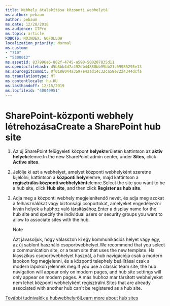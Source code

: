 ```yaml
---
title: Webhely átalakítása központi webhelytá
ms.author: pebaum
author: pebaum
ms.date: 12/28/2018
ms.audience: ITPro
ms.topic: article
ROBOTS: NOINDEX, NOFOLLOW
localization_priority: Normal
ms.custom:
- "710"
- "5300012"
ms.assetid: 837996e6-802f-4745-a590-500207835d11
ms.openlocfilehash: d5b8bb4d7a492db44888bb99bb21c59985295e13
ms.sourcegitcommit: 0f0186044a3597e42ad14c32ca58e7224344dcfa
ms.translationtype: MT
ms.contentlocale: hu-HU
ms.lasthandoff: 12/15/2019
ms.locfileid: "40049951"
---
```

# <a name="create-a-sharepoint-hub-site"></a><span data-ttu-id="bc297-102">SharePoint-központi webhely létrehozása</span><span class="sxs-lookup"><span data-stu-id="bc297-102">Create a SharePoint hub site</span></span>

1. <span data-ttu-id="bc297-103">Az új SharePoint felügyeleti központ **helyek**területén kattintson az **aktív helyek**elemre.</span><span class="sxs-lookup"><span data-stu-id="bc297-103">In the new SharePoint admin center, under **Sites**, click **Active sites**.</span></span>

2. <span data-ttu-id="bc297-104">Jelölje ki azt a webhelyet, amelyet központi webhelyként szeretne kijelölni, kattintson a **központi hely**elemre, majd kattintson a **regisztrálás központi webhelyként**elemre.</span><span class="sxs-lookup"><span data-stu-id="bc297-104">Select the site you want to be a hub site, click **Hub site**, and then click **Register as hub site**.</span></span>

3. <span data-ttu-id="bc297-105">Adja meg a központi webhely megjelenítendő nevét, és adja meg azokat a felhasználókat vagy biztonsági csoportokat, amelyeket engedélyezni kíván helyek a hubhoz való társításához.</span><span class="sxs-lookup"><span data-stu-id="bc297-105">Enter a display name for the hub site and specify the individual users or security groups you want to allow to associate sites with the hub.</span></span>

    > [!NOTE]
    >  <span data-ttu-id="bc297-106">Azt javasoljuk, hogy válasszon ki egy kommunikációs helyet vagy egy, az új sablont használó csoportwebhelyet.</span><span class="sxs-lookup"><span data-stu-id="bc297-106">We recommend that you select a communication site, or a team site that uses the new template.</span></span> <span data-ttu-id="bc297-107">Ha klasszikus csoportwebhelyet használ, a hub navigációja csak a modern lapokon fog megjelenni, és a központi telephely beállításai csak a modern lapokon jelennek meg.</span><span class="sxs-lookup"><span data-stu-id="bc297-107">If you use a classic team site, the hub navigation will appear only on modern pages, and hub site settings will only appear on modern pages.</span></span> <span data-ttu-id="bc297-108">A más hubhoz már társított webhelyeket nem lehet központi webhelyként regisztrálni.</span><span class="sxs-lookup"><span data-stu-id="bc297-108">Sites that are already associated with another hub can't be registered as a hub site.</span></span>
  
[<span data-ttu-id="bc297-109">További tudnivalók a hubwebhelyről</span><span class="sxs-lookup"><span data-stu-id="bc297-109">Learn more about hub sites</span></span>](https://go.microsoft.com/fwlink/?linkid=869149)
  